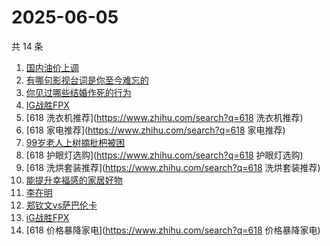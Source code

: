# 2025-06-05

共 14 条

<!-- BEGIN -->
<!-- 最后更新时间 Thu Jun 05 2025 14:27:02 GMT+0800 (China Standard Time) -->

1. [国内油价上调](https://www.zhihu.com/search?q=国内油价上调)
1. [有哪句影视台词是你至今难忘的](https://www.zhihu.com/search?q=有哪句影视台词是你至今难忘的)
1. [你见过哪些结婚作死的行为](https://www.zhihu.com/search?q=你见过哪些结婚作死的行为)
1. [IG战胜FPX](https://www.zhihu.com/search?q=IG战胜FPX)
1. [618 洗衣机推荐](https://www.zhihu.com/search?q=618 洗衣机推荐)
1. [618 家电推荐](https://www.zhihu.com/search?q=618 家电推荐)
1. [99岁老人上树摘枇杷被困](https://www.zhihu.com/search?q=99岁老人上树摘枇杷被困)
1. [618 护眼灯选购](https://www.zhihu.com/search?q=618 护眼灯选购)
1. [618 洗烘套装推荐](https://www.zhihu.com/search?q=618 洗烘套装推荐)
1. [能提升幸福感的家居好物](https://www.zhihu.com/search?q=能提升幸福感的家居好物)
1. [李在明](https://www.zhihu.com/search?q=李在明)
1. [郑钦文vs萨巴伦卡](https://www.zhihu.com/search?q=郑钦文vs萨巴伦卡)
1. [iG战胜FPX](https://www.zhihu.com/search?q=iG战胜FPX)
1. [618 价格暴降家电](https://www.zhihu.com/search?q=618 价格暴降家电)

<!-- END -->
